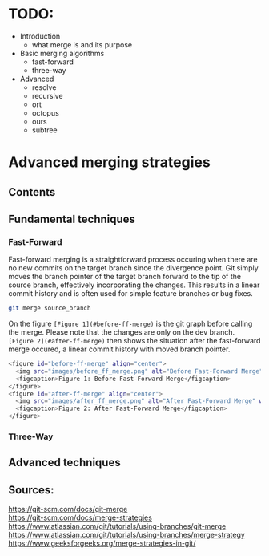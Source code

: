 # TODO:
* Introduction
  * what merge is and its purpose
* Basic merging algorithms
  * fast-forward
  * three-way
* Advanced
  * resolve
  * recursive
  * ort
  * octopus
  * ours
  * subtree

# Advanced merging strategies

<two-three sentences about merging>

## Contents

<contents>

## Fundamental techniques

<two-three sentence intro to fund m.t.>

### Fast-Forward 

Fast-forward merging is a straightforward process occuring when there are no new commits on the target branch since the divergence point. Git simply moves the branch 
pointer of the target branch forward to the tip of the source branch, effectively incorporating the changes. This results in a linear commit history and 
is often used for simple feature branches or bug fixes.

```bash
git merge source_branch
```

On the figure `[Figure 1](#before-ff-merge)` is the git graph before calling the merge. Please note that the changes are only on the dev branch. `[Figure 2](#after-ff-merge)` then shows the 
situation after the fast-forward merge occured, a linear commit history with moved branch pointer. 

```bash
<figure id="before-ff-merge" align="center">
  <img src="images/before_ff_merge.png" alt="Before Fast-Forward Merge" width="400"/>
  <figcaption>Figure 1: Before Fast-Forward Merge</figcaption>
</figure>
<figure id="after-ff-merge" align="center">
  <img src="images/after_ff_merge.png" alt="After Fast-Forward Merge" width="400"/>
  <figcaption>Figure 2: After Fast-Forward Merge</figcaption>
</figure>
```


### Three-Way


## Advanced techniques





## Sources: 
https://git-scm.com/docs/git-merge  
https://git-scm.com/docs/merge-strategies  
https://www.atlassian.com/git/tutorials/using-branches/git-merge
https://www.atlassian.com/git/tutorials/using-branches/merge-strategy  
https://www.geeksforgeeks.org/merge-strategies-in-git/  

